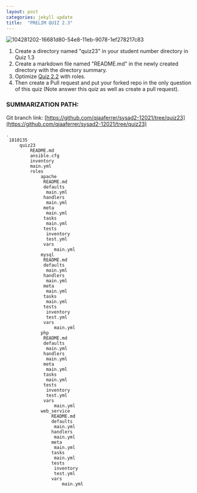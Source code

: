 ```yaml
---
layout: post
categories: jekyll update
title:  "PRELIM QUIZ 2.3"
---
```


![104281202-16681d80-54e8-11eb-9078-1ef278217c83](https://user-images.githubusercontent.com/75325962/104575255-ea889b80-5691-11eb-9cff-aff07244d103.png)

1. Create a directory named "quiz23" in your student number directory in Quiz 1.3
2. Create a markdown file named "README.md" in the newly created directory with the directory summary.
3. Optimize [Quiz 2.2](https://tip.instructure.com/courses/14417/quizzes/121833) with roles.
4. Then create a Pull request and put your forked repo in the only question of this quiz (Note answer this quiz as well as create a pull request).  

### SUMMARIZATION PATH:

Git branch link: [https://github.com/qjaaferrer/sysad2-12021/tree/quiz23](https://github.com/qjaaferrer/sysad2-12021/tree/quiz23)

```
.
 1810135
     quiz23
         README.md
         ansible.cfg
         inventory
         main.yml
         roles
             apache
              README.md
              defaults
               main.yml
              handlers
               main.yml
              meta
               main.yml
              tasks
               main.yml
              tests
               inventory
               test.yml
              vars
                  main.yml
             mysql
              README.md
              defaults
               main.yml
              handlers
               main.yml
              meta
               main.yml
              tasks
               main.yml
              tests
               inventory
               test.yml
              vars
                  main.yml
             php
              README.md
              defaults
               main.yml
              handlers
               main.yml
              meta
               main.yml
              tasks
               main.yml
              tests
               inventory
               test.yml
              vars
                  main.yml
             web_service
                 README.md
                 defaults
                  main.yml
                 handlers
                  main.yml
                 meta
                  main.yml
                 tasks
                  main.yml
                 tests
                  inventory
                  test.yml
                 vars
                     main.yml
```
